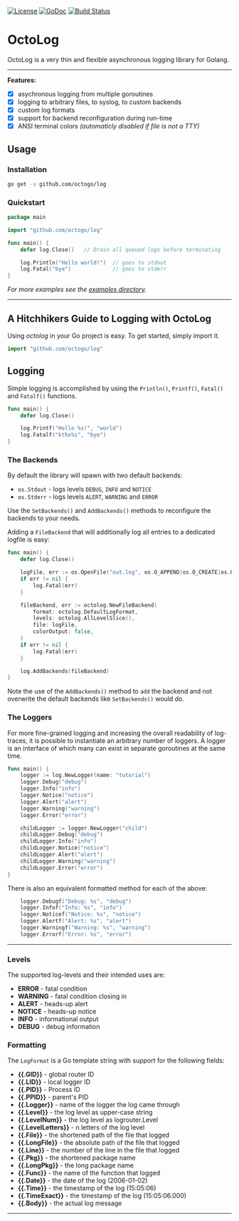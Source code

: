 [![License](https://img.shields.io/badge/License-BSD%203--Clause-blue.svg)](https://opensource.org/licenses/BSD-3-Clause)
[![GoDoc](https://godoc.org/github.com/octogo/logrouter?status.svg)](https://godoc.org/github.com/octogo/log)
[![Build Status](https://travis-ci.org/octogo/logrouter.svg?branch=master)](https://travis-ci.org/octogo/log) 

# OctoLog

OctoLog is a very thin and flexible asynchronous logging library for Golang.

----

**Features:**

- [x] asychronous logging from multiple goroutines
- [x] logging to arbitrary files, to syslog, to custom backends
- [x] custom log formats
- [x] support for backend reconfiguration during run-time
- [x] ANSI terminal colors *(automaticly disabled if file is not a TTY)*

## Usage

### Installation

```bash
go get -u github.com/octogo/log
```

### Quickstart

```go
package main

import "github.com/octogo/log"

func main() {
    defer log.Close()   // Drain all queued logs before terminating

    log.Println("Hello world!")  // goes to stdout
    log.Fatal("bye")             // goes to stderr
}
```

*For more examples see the
[examples directory](https://github.com/octogo/log/blob/master/examples).*

----

## A Hitchhikers Guide to Logging with OctoLog

Using *octolog* in your Go project is easy.
To get started, simply import it.

```go
import "github.com/octogo/log"
```

## Logging

Simple logging is accomplished by using the `Println()`, `Printf()`, `Fatal()` and
`Fatalf()` functions.

```go
func main() {
    defer log.Close()

    log.Printf("Hello %s!", "world")
    log.Fatalf("kthx%s", "bye")
}
```

### The Backends

By default the library will spawn with two default backends:

- `os.Stdout` - logs levels `DEBUG`, `INFO` and `NOTICE`
- `os.Stderr` - logs levels `ALERT`, `WARNING` and `ERROR`

Use the `SetBackends()` and `AddBackends()` methods to reconfigure the backends
to your needs.

Adding a `FileBackend` that will additionally log all entries to a
dedicated logfile is easy:

```go
func main() {
    defer log.Close()

    logFile, err := os.OpenFile("out.log", os.O_APPEND|os.O_CREATE|os.O_WRONLY, 0600)
    if err != nil {
        log.Fatal(err)
    }

    fileBackend, err := octolog.NewFileBackend(
        format: octolog.DefaultLogFormat,
        levels: octolog.AllLevelSlice(),
        file: logFile,
        colorOutput: false,
    )
    if err != nil {
        log.Fatal(err)
    }

    log.AddBackends(fileBackend)
}
```

Note the use of the `AddBackends()` method to `add` the backend and
not overwrite the default backends like `SetBackends()` would do.

### The Loggers

For more fine-grained logging and increasing the overall readability of
log-traces, it is possible to instantiate an arbitrary number of loggers.
A logger is an interface of which many can exist in separate goroutines at
the same time.

```go
func main() {
    logger := log.NewLogger(name: "tutorial")
    logger.Debug("debug")
    logger.Info("info")
    logger.Notice("notice")
    logger.Alert("alert")
    logger.Warning("warning")
    logger.Error("error")

    childLogger := logger.NewLogger("child")
    childLogger.Debug("debug")
    childLogger.Info("info")
    childLogger.Notice("notice")
    childLogger.Alert("alert")
    childLogger.Warning("warning")
    childLogger.Error("error")
}
```

There is also an equivalent formatted method for each of the above:

```go
    logger.Debugf("Debug: %s", "debug")
    logger.Infof("Info: %s", "info")
    logger.Noticef("Notice: %s", "notice")
    logger.Alertf("Alert: %s", "alert")
    logger.Warningf("Warning: %s", "warning")
    logger.Errorf("Error: %s", "error")
```

----

### Levels

The supported log-levels and their intended uses are:

- **ERROR** - fatal condition
- **WARNING** - fatal condition closing in
- **ALERT** - heads-up alert
- **NOTICE** - heads-up notice
- **INFO** - informational output
- **DEBUG** - debug information

### Formatting

The `LogFormat` is a Go template string with support for the
following fields:

- **{{.GID}}** - global router ID
- **{{.LID}}** - local logger ID
- **{{.PID}}** - Process ID
- **{{.PPID}}** - parent's PID
- **{{.Logger}}** - name of the logger the log came through
- **{{.Level}}** - the log level as upper-case string
- **{{.LevelNum}}** - the log level as logrouter.Level
- **{{.LevelLetters}}** - n letters of the log level
- **{{.File}}** - the shortened path of the file that logged
- **{{.LongFile}}** - the absolute path of the file that logged
- **{{.Line}}** - the number of the line in the file that logged
- **{{.Pkg}}** - the shortened package name
- **{{.LongPkg}}** - the long package name
- **{{.Func}}** - the name of the function that logged
- **{{.Date}}** - the date of the log (2006-01-02)
- **{{.Time}}** - the timestamp of the log (15:05:06)
- **{{.TimeExact}}** - the timestamp of the log (15:05:06.000)
- **{{.Body}}** - the actual log message

----
